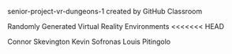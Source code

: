 senior-project-vr-dungeons-1 created by GitHub Classroom

Randomly Generated Virtual Reality Environments
<<<<<<< HEAD


Connor Skevington
Kevin Sofronas
Louis Pitingolo
